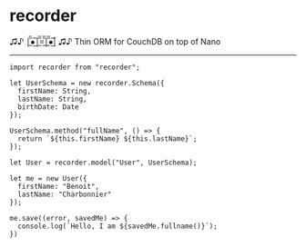 # recorder

♫♪ |̲̅̅●̲̅̅|̲̅̅=̲̅̅|̲̅̅●̲̅̅| ♫♪ Thin ORM for CouchDB on top of Nano

---

    import recorder from "recorder";

    let UserSchema = new recorder.Schema({
      firstName: String,
      lastName: String,
      birthDate: Date
    });

    UserSchema.method("fullName", () => {
      return `${this.firstName} ${this.lastName}`;
    });

    let User = recorder.model("User", UserSchema);

    let me = new User({
      firstName: "Benoit",
      lastName: "Charbonnier"
    });

    me.save((error, savedMe) => {
      console.log(`Hello, I am ${savedMe.fullname()}`);
    })
